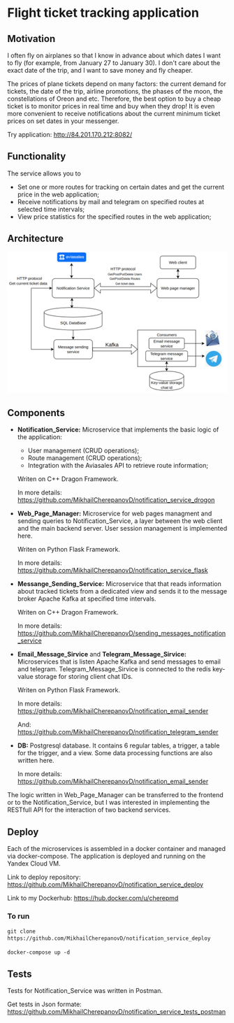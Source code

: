 # Flight ticket tracking application

## Motivation

I often fly on airplanes so that I know in advance about which dates I want to fly (for example, from January 27 to January 30). I don't care about the exact date of the trip, and I want to save money and fly cheaper. 

The prices of plane tickets depend on many factors: the current demand for tickets, the date of the trip, airline promotions, the phases of the moon, the constellations of Oreon and etc.  Therefore, the best option to buy a cheap ticket is to monitor prices in real time and buy when they drop! It is even more convenient to receive notifications about the current minimum ticket prices on set dates in your messenger.

Try application: <http://84.201.170.212:8082/>
## Functionality

The service allows you to

* Set one or more routes for tracking on certain dates and get the current price in the web application;
* Receive notifications by mail and telegram on specified routes at selected time intervals;
* View price statistics for the specified routes in the web application;

## Architecture

![](architecture_scheme.png)

## Сomponents

* **Notification_Service:** Microservice that implements the basic logic of the application:

    - User management (CRUD operations);  
    - Route management (CRUD operations);  
    - Integration with the Aviasales API to retrieve route information; 
    
    Writen on C++ Dragon Framework. 
    
    In more details: <https://github.com/MikhailCherepanovD/notification_service_drogon>
    
* **Web_Page_Manager:**  Microservice for web pages managment and sending queries to Notification_Service, a layer between the web client and the main backend server. User session management is implemented here.

    Writen on Python Flask Framework. 

    In more details: <https://github.com/MikhailCherepanovD/notification_service_flask>


* **Messange_Sending_Service:**  Microservice that that reads information about tracked tickets from a dedicated view and sends it to the message broker Apache Kafka at specified time intervals. 

    Writen on C++ Dragon Framework. 
    
    In more details: <https://github.com/MikhailCherepanovD/sending_messages_notification_service>

* **Email_Message_Sirvice**  and **Telegram_Message_Sirvice:** Microservices that is listen Apache Kafka and send messages to email and telegram. Telegram_Message_Sirvice  is connected to the redis key-value storage for storing client chat IDs.

    Writen on Python Flask Framework. 

    In more details: <https://github.com/MikhailCherepanovD/notification_email_sender>

    And: <https://github.com/MikhailCherepanovD/notification_telegram_sender>


* **DB:** Postgresql database. It contains 6 regular tables, a trigger, a table for the trigger, and a view. Some data processing functions are also written here.

    In more details: <https://github.com/MikhailCherepanovD/notification_email_sender>



 The logic written in Web_Page_Manager can be transferred to the frontend or  to the Notification_Service, but I was interested in implementing the RESTfull API for the interaction of two backend services.

 ## Deploy

Each of the microservices is assembled in a docker container and managed via docker-compose. The application is deployed and running on the Yandex Cloud VM.

Link to deploy repository: <https://github.com/MikhailCherepanovD/notification_service_deploy>

Link to my Dockerhub: <https://hub.docker.com/u/cherepmd>

### To run

    git clone https://github.com/MikhailCherepanovD/notification_service_deploy

    docker-compose up -d

 ## Tests

Tests for Notification_Service was written in Postman.

Get tests in Json formate: <https://github.com/MikhailCherepanovD/notification_service_tests_postman>